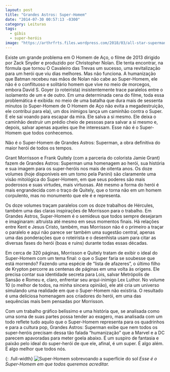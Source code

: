 ```yaml
---
layout: post
title: "Grandes Astros: Super-Homem"
date: "2014-07-30 00:57:13 -0300"
category: Leituras
tags:
  - gibis
  - super-heróis
image: "https://arthrfrts.files.wordpress.com/2018/03/all-star-superman-cover-672x372.jpg"
---
```

Existe um grande problema em O Homem de Aço, o filme de 2013 dirigido por Zack Snyder e produzido por Christopher Nolan. Ele tenta encontrar, na fórmula que tornou O Cavaleiro das Trevas um sucesso, uma revitalização para um herói que viu dias melhores. Mas não funciona. A humanização que Batman recebeu nas mãos de Nolan não cabe ao Super-Homem, ele não é o conflituoso e solitário homem que vive no meio de morcegos, embora David S. Goyer (o roteirista) insistentemente trace paralelos entre o isolamento de um e de outro. Em uma determinada cena do filme, toda essa problemática é exibida: no meio de uma batalha que dura mais de sessenta minutos (o Super-Homem de O Homem de Aço não evita a megadestruição, ele contribui para ela), um dos inimigos lança um caminhão contra o Super. E ele sai voando para escapar da mira. Ele salva a si mesmo. Ele deixa o caminhão destruir um prédio cheio de pessoas para salvar a si mesmo e, depois, salvar apenas aqueles que lhe interessam. Esse não é o Super-Homem que todos conhecemos.

Não é o Super-Homem de Grandes Astros: Superman, a obra definitiva do maior herói de todos os tempos.

Grant Morrisson e Frank Quitely (com a parceria do colorista Jamie Grant) fazem de Grandes Astros: Superman uma homenagem ao herói, sua história e sua imagem para os super-heróis nos mais de oitenta anos. Os doze volumes (hoje disponíveis em um tomo pela Panini) são claramente uma visão mitológica do Super-Homem, em que seus poderes são mais poderosos e suas virtudes, mais virtuosas. Até mesmo a forma do herói é mais engrandecida com o traço de Quitely, que o torna não em um homem corpulento, mas no monumento que ele é e representa.

Os doze volumes traçam paralelos com os doze trabalhos de Hércules, também uma das claras inspirações de Morrisson para o trabalho. Em Grandes Astros, Super-Homem é o semideus que todos sempre desejaram e imaginaram: altruísta até mesmo em seus momentos finais. Há relações entre Kent e Jesus Cristo, também, mas Morrisson não é o primeiro a traçar o paralelo e aqui não parece ser também uma sugestão central, apenas uma das ponderações que o roteirista e o desenhista usam para citar as diversas fases do herói (boas e ruins) durante todas essas décadas.

Em cerca de 320 páginas, Morrisson e Quitely tratam de exibir o ideal do Super-Homem com um tema final: o que o Super faria se soubesse que está morrendo? Fazendo uma espécie de “lista de afazeres”, o último filho de Krypton percorre as centenas de páginas em uma volta às origens. Ele precisa contar sua identidade secreta para Lois, salvar Metrópolis de Sansão e Romeu e, claro, enfrentar seu arqui-inimigo Lex Luthor. No volume 10 (o melhor de todos, na minha sincera opinião), ele até cria um universo simulando uma realidade em que o Super-Homem não existiria. O resultado é uma deliciosa homenagem aos criadores do herói, em uma das sequências mais bem pensadas por Morrisson.

Com um trabalho gráfico belíssimo e uma história que, se analisada como uma soma de suas partes possa tender ao exagero, mas analisada com um todo reflete tudo aquilo que o Super-Homem representa para os quadrinhos e para a cultura pop, Grandes Astros: Superman exibe que nem todos os super-heróis precisam dessa tão falada “humanização” que a Marvel e a DC parecem apavoradas para meter goela abaixo. É um suspiro de fantasia e paixão pelo ideal do super-herói de que ele, afinal, é um super. É algo além. É algo melhor que todos nós.

{: .full-width}
![Super-Homem sobrevoando a superfície do sol](https://arthrfrts.files.wordpress.com/2018/03/all-star-superman-1024x485.jpg)
_Esse é o Super-Homem em que todos queremos acreditar._
